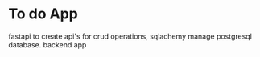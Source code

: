 # To do App
 fastapi to create api's for crud operations, sqlachemy manage postgresql database. backend app
